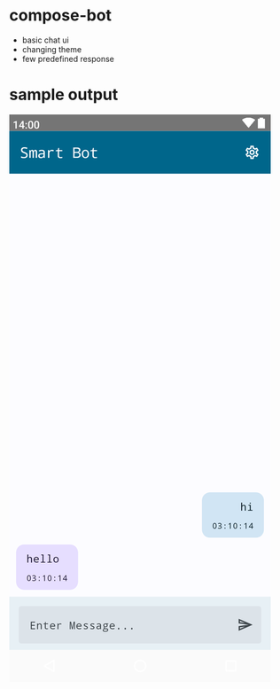 # compose-bot

- basic chat ui
- changing theme
- few predefined response

# sample output
![Sample Output](screen_shot/sample_chat.png)
